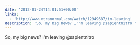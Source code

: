 ```yaml
---
date: '2012-01-24T14:01:51+00:00'
links:
  - 'http://www.xtranormal.com/watch/12949687/im-leaving'
description: 'So, my big news? I''m leaving @sapientnitro '
---
```

So, my big news? I'm leaving @sapientnitro 
